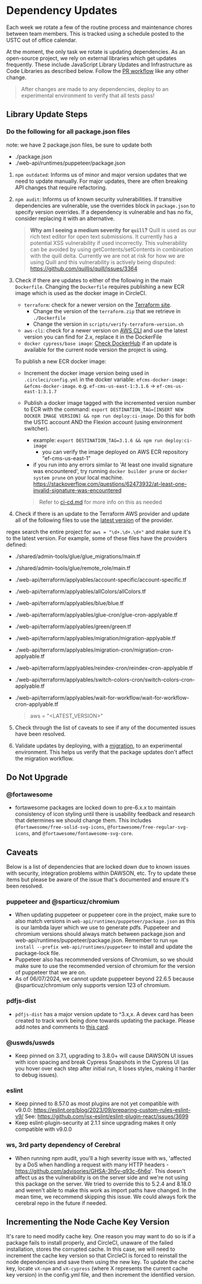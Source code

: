 # Dependency Updates

Each week we rotate a few of the routine process and maintenance chores between team members. This is tracked using a schedule posted to the USTC out of office calendar.

At the moment, the only task we rotate is updating dependencies. As an open-source project, we rely on external libraries which get updates frequently. These include JavaScript Library Updates and Infrastructure as Code Libraries as described below. Follow the [PR workflow](./pr-workflow.md) like any other change.

> After changes are made to any dependencies, deploy to an experimental environment to verify that all tests pass!

## Library Update Steps 

### Do the following for all package.json files

note: we have 2 package.json files, be sure to update both
  - ./package.json
  - ./web-api/runtimes/puppeteer/package.json

1. `npm outdated`: Informs us of minor and major version updates that we need to update manually. For major updates, there are often breaking API changes that require refactoring.

2. `npm audit`: Informs us of known security vulnerabilities. If transitive dependencies are vulnerable, use the overrides block in `package.json` to specify version overrides. If a dependency is vulnerable and has no fix, consider replacing it with an alternative.

   > **Why am I seeing a medium severity for `quill`?**
   > Quill is used as our rich text editor for open text submissions. It currently has a potential XSS vulnerability if used incorrectly. This vulnerability can be avoided by using getContents/setContents in combination with the quill delta. Currently we are not at risk for how we are using Quill and this vulnerability is actively being disputed: https://github.com/quilljs/quill/issues/3364

3. Check if there are updates to either of the following in the main `Dockerfile`. Changing the `Dockerfile` requires publishing a new ECR image which is used as the docker image in CircleCI.

    - `terraform`: check for a newer version on the [Terraform site](https://www.terraform.io/downloads).
      - Change the version of the `terraform.zip` that we retrieve in `./Dockerfile`
      - Change the version in `scripts/verify-terraform-version.sh`
    - `aws-cli`: check for a newer version on [AWS CLI](https://github.com/aws/aws-cli/tags) and use the latest version you can find for 2.x, replace it in the DockerFile
    - `docker cypress/base image`: [Check DockerHub](https://hub.docker.com/r/cypress/browsers/tags?page=1&name=node-20) if an update is available for the current node version the project is using.

   To publish a new ECR docker image:

   - Increment the docker image version being used in `.circleci/config.yml` in the docker variable: 
   `efcms-docker-image: &efcms-docker-image`. e.g. `ef-cms-us-east-1:3.1.6` -> `ef-cms-us-east-1:3.1.7`
   - Publish a docker image tagged with the incremented version number to ECR with the command: `export DESTINATION_TAG=[INSERT NEW DOCKER IMAGE VERSION] && npm run deploy:ci-image`. Do this for both the USTC account AND the Flexion account (using environment switcher). 
     - example: `export DESTINATION_TAG=3.1.6 && npm run deploy:ci-image`
		 - you can verify the image deployed on AWS ECR repository "ef-cms-us-east-1"
     - if you run into any errors similar to 'At least one invalid signature was encountered', try running  `docker builder prune` or `docker system prune` on your local machine. https://stackoverflow.com/questions/62473932/at-least-one-invalid-signature-was-encountered

     > Refer to [ci-cd.md](ci-cd.md#docker) for more info on this as needed

4. Check if there is an update to the Terraform AWS provider and update all of the following files to use the [latest version](https://registry.terraform.io/providers/hashicorp/aws/latest) of the provider.

regex search the entire project for `aws = "\d+.\d+.\d+"` and make sure it's to the latest version.  For example, some of these files have the providers defined:

 - ./shared/admin-tools/glue/glue_migrations/main.tf
 - ./shared/admin-tools/glue/remote_role/main.tf
 - ./web-api/terraform/applyables/account-specific/account-specific.tf
 - ./web-api/terraform/applyables/allColors/allColors.tf
 - ./web-api/terraform/applyables/blue/blue.tf
 - ./web-api/terraform/applyables/glue-cron/glue-cron-applyable.tf
 - ./web-api/terraform/applyables/green/green.tf
 - ./web-api/terraform/applyables/migration/migration-applyable.tf
 - ./web-api/terraform/applyables/migration-cron/migration-cron-applyable.tf
 - ./web-api/terraform/applyables/reindex-cron/reindex-cron-applyable.tf
 - ./web-api/terraform/applyables/switch-colors-cron/switch-colors-cron-applyable.tf
 - ./web-api/terraform/applyables/wait-for-workflow/wait-for-workflow-cron-applyable.tf

	> aws = "<LATEST_VERSION>"

5. Check through the list of caveats to see if any of the documented issues have been resolved.

6. Validate updates by deploying, with a [migration](./additional-resources/blue-green-migration.md#manual-migration-steps), to an experimental environment. This helps us verify that the package updates don't affect the migration workflow.

## Do Not Upgrade

### @fortawesome

- fortawesome packages are locked down to pre-6.x.x to maintain consistency of icon styling until there is usability feedback and research that determines we should change them. This includes `@fortawesome/free-solid-svg-icons`, `@fortawesome/free-regular-svg-icons`, and `@fortawesome/fontawesome-svg-core`.

## Caveats

Below is a list of dependencies that are locked down due to known issues with security, integration problems within DAWSON, etc. Try to update these items but please be aware of the issue that's documented and ensure it's been resolved.

### puppeteer and @sparticuz/chromium

- When updating puppeteer or puppeteer core in the project, make sure to also match versions in `web-api/runtimes/puppeteer/package.json` as this is our lambda layer which we use to generate pdfs. Puppeteer and chromium versions should always match between package.json and web-api/runtimes/puppeteer/package.json.  Remember to run `npm install --prefix web-api/runtimes/puppeteer` to install and update the package-lock file.
- Puppeteer also has recommended versions of Chromium, so we should make sure to use the recommended version of chromium for the version of puppeteer that we are on.
- As of 06/07/2024, we cannot update puppeteer beyond 22.6.5 because @sparticuz/chromium only supports version 123 of chromium.

### pdfjs-dist

- `pdfjs-dist` has a major version update to ^3.x,x. A devex card has been created to track work being done towards updating the package. Please add notes and comments to [this card](https://trello.com/c/gjDzhUkb/1111-upgrade-pdfjs-dist).

### @uswds/uswds
- Keep pinned on 3.7.1, upgrading to 3.8.0+ will cause DAWSON UI issues with icon spacing and break Cypress Snapshots in the Cypress UI (as you hover over each step after initial run, it loses styles, making it harder to debug issues).

### eslint
- Keep pinned to 8.57.0 as most plugins are not yet compatible with v9.0.0: https://eslint.org/blog/2023/09/preparing-custom-rules-eslint-v9/
See: https://github.com/jsx-eslint/eslint-plugin-react/issues/3699
- Keep eslint-plugin-security at 2.1.1 since upgrading makes it only compatible with v9.0.0

### ws, 3rd party dependency of Cerebral
- When running npm audit, you'll a high severity issue with ws, 'affected by a DoS when handling a request with many HTTP headers - https://github.com/advisories/GHSA-3h5v-q93c-6h6q'. This doesn't affect us as the vulnerability is on the server side and we're not using this package on the server. We tried to override this to 5.2.4 and 8.18.0 and weren't able to make this work as import paths have changed. In the mean time, we recommend skipping this issue. We could always fork the cerebral repo in the future if needed.

## Incrementing the Node Cache Key Version

It's rare to need modify cache key. One reason you may want to do so is if a package fails to install properly, and CircleCI, unaware of the failed installation, stores the corrupted cache. In this case, we will need to increment the cache key version so that CircleCI is forced to reinstall the node dependencies and save them using the new key. To update the cache key, locate `vX-npm` and `vX-cypress` (where X represents the current cache key version) in the config.yml file, and then increment the identified version.

